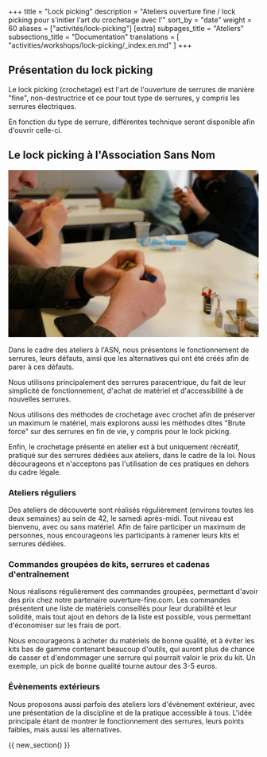 +++
title = "Lock picking"
description = "Ateliers ouverture fine / lock picking pour s'initier l'art du crochetage avec l'"
sort_by = "date"
weight = 60
aliases = ["activités/lock-picking"]
[extra]
subpages_title = "Ateliers"
subsections_title = "Documentation"
translations = [
    "activities/workshops/lock-picking/_index.en.md"
]
+++

## Présentation du lock picking

Le lock picking (crochetage) est l'art de l'ouverture de serrures de manière
"fine", non-destructrice et ce pour tout type de serrures, y compris les
serrures électriques.

En fonction du type de serrure, différentes technique seront disponible afin
d'ouvrir celle-ci.


## Le lock picking à l'Association Sans Nom

![Un atelier lockpicking à l'ASN](lockpicking01.jpg)


Dans le cadre des ateliers à l'ASN, nous présentons le fonctionnement de
serrures, leurs défauts, ainsi que les alternatives qui ont été créés afin de
parer à ces défauts.

Nous utilisons principalement des serrures paracentrique, du fait de leur
simplicité de fonctionnement, d'achat de matériel et d'accessibilité à de
nouvelles serrures.

Nous utilisons des méthodes de crochetage avec crochet afin de préserver un
maximum le matériel, mais explorons aussi les méthodes dites "Brute force" sur
des serrures en fin de vie, y compris pour le lock picking.

Enfin, le crochetage présenté en atelier est à but uniquement récréatif,
pratiqué sur des serrures dédiées aux ateliers, dans le cadre de la loi. Nous
décourageons et n'acceptons pas l'utilisation de ces pratiques en dehors du
cadre légale.


### Ateliers réguliers

Des ateliers de découverte sont réalisés régulièrement (environs toutes les
deux semaines) au sein de 42, le samedi après-midi. Tout niveau est bienvenu,
avec ou sans matériel. Afin de faire participer un maximum de personnes, nous
encourageons les participants à ramener leurs kits et serrures dédiées.


### Commandes groupées de kits, serrures et cadenas d'entraînement

Nous réalisons régulièrement des commandes groupées, permettant d'avoir des
prix chez notre partenaire ouverture-fine.com. Les commandes présentent une
liste de matériels conseillés pour leur durabilité et leur solidité, mais tout
ajout en dehors de la liste est possible, vous permettant d'économiser sur les
frais de port.

Nous encourageons à acheter du matériels de bonne qualité, et à éviter les kits
bas de gamme contenant beaucoup d'outils, qui auront plus de chance de casser
et d'endommager une serrure qui pourrait valoir le prix du kit. Un exemple, un
pick de bonne qualité tourne autour des 3-5 euros.


### Évènements extérieurs

Nous proposons aussi parfois des ateliers lors d'évènement extérieur, avec une
présentation de la discipline et de la pratique accessible à tous. L'idée
principale étant de montrer le fonctionnement des serrures, leurs points
faibles, mais aussi les alternatives.

{{ new_section() }}
